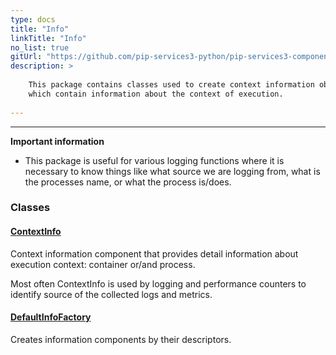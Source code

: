 ```yaml
---
type: docs
title: "Info"
linkTitle: "Info"
no_list: true
gitUrl: "https://github.com/pip-services3-python/pip-services3-components-python"
description: >
   
    This package contains classes used to create context information object, 
    which contain information about the context of execution.
    
---
```

---

**Important information**
- This package is useful for various logging functions where it is necessary to know things like what source we are logging from, what is 
    the processes name, or what the process is/does. 

<div class="module-body"> 

### Classes

#### [ContextInfo](context_info)
Context information component that provides detail information
about execution context: container or/and process.

Most often ContextInfo is used by logging and performance counters
to identify source of the collected logs and metrics.


#### [DefaultInfoFactory](default_info_factory)
Creates information components by their descriptors.

</div>
